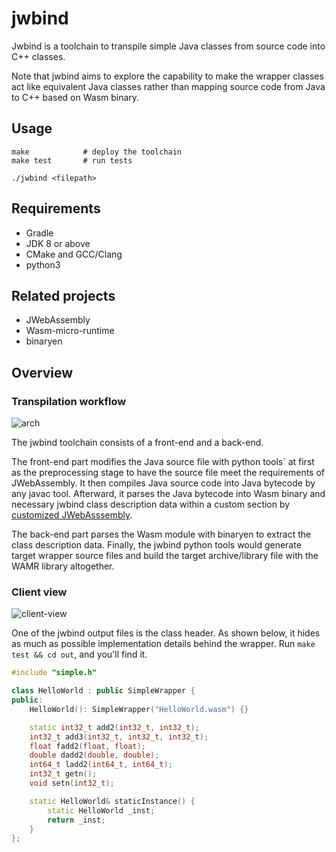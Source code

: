 # jwbind

Jwbind is a toolchain to transpile simple Java classes from source code into C++ classes. 

Note that jwbind aims to explore the capability to make the wrapper classes act like equivalent Java classes rather than mapping source code from Java to C++ based on Wasm binary.

## Usage

```
make            # deploy the toolchain
make test       # run tests

./jwbind <filepath>
```

## Requirements

* Gradle
* JDK 8 or above
* CMake and GCC/Clang
* python3

## Related projects

* JWebAssembly
* Wasm-micro-runtime
* binaryen

## Overview

### Transpilation workflow

![arch](http://assets.processon.com/chart_image/6075773af346fb647a4c38f7.png)

The jwbind toolchain consists of a front-end and a back-end. 

The front-end part modifies the Java source file with python tools` at first as the preprocessing stage to have the source file meet the requirements of JWebAssembly. It then compiles Java source code into Java bytecode by any javac tool. Afterward, it parses the Java bytecode into Wasm binary and necessary jwbind class description data within a custom section by [customized JWebAsssembly](https://github.com/MrHate/JWebAssembly).

The back-end part parses the Wasm module with binaryen to extract the class description data. Finally, the jwbind python tools would generate target wrapper source files and build the target archive/library file with the WAMR library altogether.

### Client view
![client-view](http://assets.processon.com/chart_image/5ffed9cfe401fd661a3d2542.png)

One of the jwbind output files is the class header. As shown below, it hides as much as possible implementation details behind the wrapper. Run `make test && cd out`, and you'll find it.

```c++
#include "simple.h"

class HelloWorld : public SimpleWrapper {
public:
	HelloWorld(): SimpleWrapper("HelloWorld.wasm") {}

	static int32_t add2(int32_t, int32_t);
	int32_t add3(int32_t, int32_t, int32_t);
	float fadd2(float, float);
	double dadd2(double, double);
	int64_t ladd2(int64_t, int64_t);
	int32_t getn();
	void setn(int32_t);

	static HelloWorld& staticInstance() {
		static HelloWorld _inst;
		return _inst;
	}
};
```

